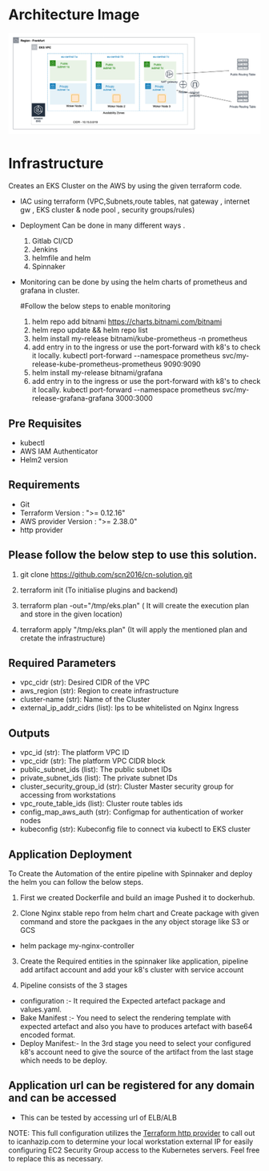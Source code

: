 # Architecture Image

![alt text](https://github.com/scn2016/cn-solution/blob/aws-eks-terraform/eks-architecture.png)

# Infrastructure

Creates an EKS Cluster on the AWS by using the given terraform code.

* IAC using terraform (VPC,Subnets,route tables, nat gateway , internet gw , EKS cluster & node pool , security groups/rules)
* Deployment Can be done in many different ways . 
  1. Gitlab CI/CD
  2. Jenkins
  3. helmfile and helm 
  4. Spinnaker

* Monitoring can be done by using the helm charts of prometheus and grafana in cluster.
   
  #Follow the below steps to enable monitoring
	1. helm repo add bitnami https://charts.bitnami.com/bitnami
  	2. helm repo update && helm repo list
  	3. helm install my-release bitnami/kube-prometheus -n prometheus 
  	4. add entry in to the ingress or use the port-forward with k8's to check it locally.
  	   kubectl port-forward --namespace prometheus svc/my-release-kube-prometheus-prometheus 9090:9090
  	5. helm install my-release bitnami/grafana 
  	6. add entry in to the ingress or use the port-forward with k8's to check it locally.
   	   kubectl port-forward --namespace prometheus svc/my-release-grafana-grafana 3000:3000

## Pre Requisites

* kubectl 
* AWS IAM Authenticator
* Helm2 version 

## Requirements
* Git 
* Terraform Version : ">= 0.12.16"
* AWS provider Version : ">= 2.38.0"
* http provider

## Please follow the below step to use this solution.

1) git clone https://github.com/scn2016/cn-solution.git 

2) terraform init (To initialise plugins and backend)

3) terraform plan -out="/tmp/eks.plan" ( It will create the execution plan and store in the given location)   

4) terraform apply "/tmp/eks.plan"  (It will apply the mentioned plan and cretate the infrastructure)


## Required Parameters 
* vpc_cidr (str): Desired CIDR of the VPC
* aws_region (str): Region to create infrastructure
* cluster-name (str): Name of the Cluster
* external_ip_addr_cidrs (list): Ips to be whitelisted on Nginx Ingress 


## Outputs
* vpc_id (str): The platform VPC ID
* vpc_cidr (str): The platform VPC CIDR block
* public_subnet_ids (list): The public subnet IDs
* private_subnet_ids (list): The private subnet IDs
* cluster_security_group_id (str): Cluster Master security group for accessing from workstations
* vpc_route_table_ids (list): Cluster route tables ids
* config_map_aws_auth (str): Configmap for authentication of worker nodes
* kubeconfig (str): Kubeconfig file to connect via kubectl to EKS cluster


## Application Deployment 

To Create the Automation of the entire pipeline with Spinnaker and deploy the helm you can follow the below steps.

1. First we created Dockerfile and build an image Pushed it to dockerhub.

2. Clone Nginx stable repo from helm chart and Create package with given command and store the packgaes in the any object storage like S3 or GCS 

* helm package my-nginx-controller

3. Create the Required entities in the spinnaker like application, pipeline add artifact account and add your k8's cluster with service account

4. Pipeline consists of the 3 stages
  *  configuration :- It required the Expected artefact package and values.yaml.
  *  Bake Manifest :- You need to select the rendering template with expected artefact and also you have to produces artefact with base64 encoded format.
  *  Deploy Manifest:- In the 3rd stage you need to select your configured k8's account need to give the source of the artifact from the last stage which needs to be deploy.

## Application url can be registered for any domain and can be accessed

* This can be tested by accessing url of ELB/ALB

NOTE: This full configuration utilizes the [Terraform http provider](https://www.terraform.io/docs/providers/http/index.html) to call out to icanhazip.com to determine your local workstation external IP for easily configuring EC2 Security Group access to the Kubernetes servers. Feel free to replace this as necessary.
